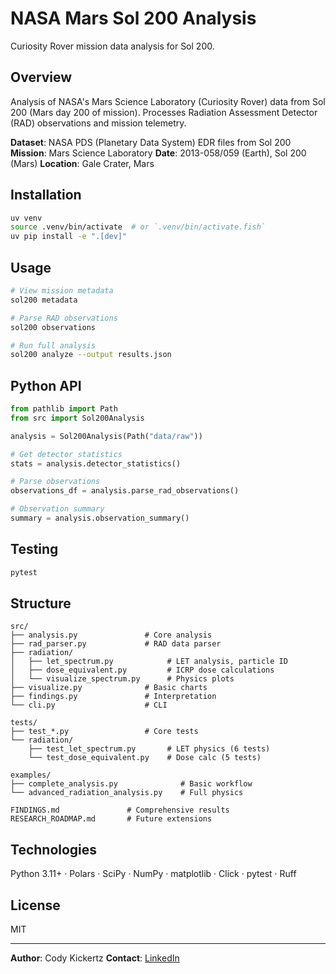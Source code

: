 # NASA Mars Sol 200 Analysis

Curiosity Rover mission data analysis for Sol 200.

## Overview

Analysis of NASA's Mars Science Laboratory (Curiosity Rover) data from Sol 200 (Mars day 200 of mission). Processes Radiation Assessment Detector (RAD) observations and mission telemetry.

**Dataset**: NASA PDS (Planetary Data System) EDR files from Sol 200
**Mission**: Mars Science Laboratory
**Date**: 2013-058/059 (Earth), Sol 200 (Mars)
**Location**: Gale Crater, Mars

## Installation

```bash
uv venv
source .venv/bin/activate  # or `.venv/bin/activate.fish`
uv pip install -e ".[dev]"
```

## Usage

```bash
# View mission metadata
sol200 metadata

# Parse RAD observations
sol200 observations

# Run full analysis
sol200 analyze --output results.json
```

## Python API

```python
from pathlib import Path
from src import Sol200Analysis

analysis = Sol200Analysis(Path("data/raw"))

# Get detector statistics
stats = analysis.detector_statistics()

# Parse observations
observations_df = analysis.parse_rad_observations()

# Observation summary
summary = analysis.observation_summary()
```

## Testing

```bash
pytest
```

## Structure

```
src/
├── analysis.py               # Core analysis
├── rad_parser.py             # RAD data parser
├── radiation/
│   ├── let_spectrum.py            # LET analysis, particle ID
│   ├── dose_equivalent.py         # ICRP dose calculations
│   └── visualize_spectrum.py      # Physics plots
├── visualize.py              # Basic charts
├── findings.py               # Interpretation
└── cli.py                    # CLI

tests/
├── test_*.py                 # Core tests
└── radiation/
    ├── test_let_spectrum.py       # LET physics (6 tests)
    └── test_dose_equivalent.py    # Dose calc (5 tests)

examples/
├── complete_analysis.py              # Basic workflow
└── advanced_radiation_analysis.py    # Full physics

FINDINGS.md               # Comprehensive results
RESEARCH_ROADMAP.md       # Future extensions
```

## Technologies

Python 3.11+ · Polars · SciPy · NumPy · matplotlib · Click · pytest · Ruff

## License

MIT

---

**Author**: Cody Kickertz
**Contact**: [LinkedIn](https://linkedin.com/in/Cody-Kickertz/)
